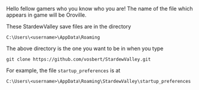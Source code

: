 Hello fellow gamers who you know who you are!
The name of the file which appears in game will be Oroville.

These StardewValley save files are in the directory
```
C:\Users\<username>\AppData\Roaming
```
The above directory is the one you want to be in when you type
```
git clone https://github.com/vosbert/StardewValley.git
```


For example, the file `startup_preferences` is at
```
C:\Users\<username>\AppData\Roaming\StardewValley\startup_preferences
```